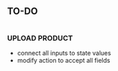 ## TO-DO

#

### UPLOAD PRODUCT

- connect all inputs to state values
- modify action to accept all fields
